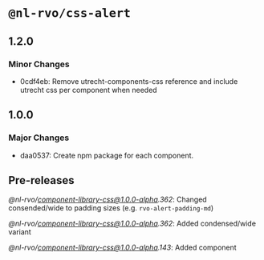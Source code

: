 # `@nl-rvo/css-alert`

## 1.2.0

### Minor Changes

- 0cdf4eb: Remove utrecht-components-css reference and include utrecht css per component when needed

## 1.0.0

### Major Changes

- daa0537: Create npm package for each component.

## Pre-releases

_@nl-rvo/component-library-css@1.0.0-alpha.362_:
Changed consended/wide to padding sizes (e.g. `rvo-alert-padding-md`)

_@nl-rvo/component-library-css@1.0.0-alpha.362_:
Added condensed/wide variant

_@nl-rvo/component-library-css@1.0.0-alpha.143_:
Added component
